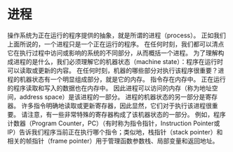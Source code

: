 # 进程

操作系统为正在运行的程序提供的抽象，就是所谓的进程（process）。
正如我们上面所说的，一个进程只是一个正在运行的程序。
在任何时刻，我们都可以清点它在执行过程中访问或影响的系统的不同部分，从而概括一个进程。
为了理解构成进程的是什么，我们必须理解它的机器状态（machine state）：程序在运行时可以读取或更新的内容。
在任何时刻，机器的哪些部分对执行该程序很重要？进程的机器状态有一个明显组成部分，就是它的内存。
指令存在内存中。
正在运行的程序读取和写入的数据也在内存中。
因此进程可以访问的内存（称为地址空间，address space）是该进程的一部分。
进程的机器状态的另一部分是寄存器。
许多指令明确地读取或更新寄存器，因此显然，它们对于执行该进程很重要。
请注意，有一些非常特殊的寄存器构成了该机器状态的一部分。
例如，程序计数器（Program Counter，PC）（有时称为指令指针，Instruction Pointer或IP）告诉我们程序当前正在执行哪个指令；类似地，栈指针（stack pointer）和相关的帧指针（frame pointer）用于管理函数参数栈、局部变量和返回地址。